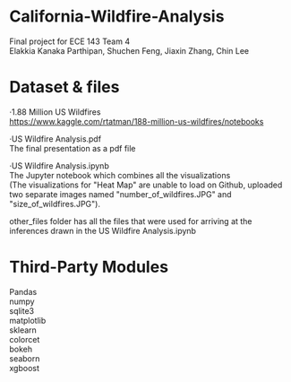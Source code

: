 # California-Wildfire-Analysis
Final project for ECE 143 Team 4 <br />
Elakkia Kanaka Parthipan, Shuchen Feng, Jiaxin Zhang, Chin Lee

# Dataset & files
·1.88 Million US Wildfires <br/>
https://www.kaggle.com/rtatman/188-million-us-wildfires/notebooks

·US Wildfire Analysis.pdf <br/>
The final presentation as a pdf file

·US Wildfire Analysis.ipynb <br/>
The Jupyter notebook which combines all the visualizations <br/>
(The visualizations for "Heat Map" are unable to load on Github, uploaded two separate images named "number_of_wildfires.JPG" and "size_of_wildfires.JPG").

other_files folder has all the files that were used for arriving at the inferences drawn in the US Wildfire Analysis.ipynb

# Third-Party Modules
Pandas <br/>
numpy <br/>
sqlite3 <br/>
matplotlib <br/>
sklearn <br/>
colorcet <br/>
bokeh <br/>
seaborn <br/>
xgboost <br/>

